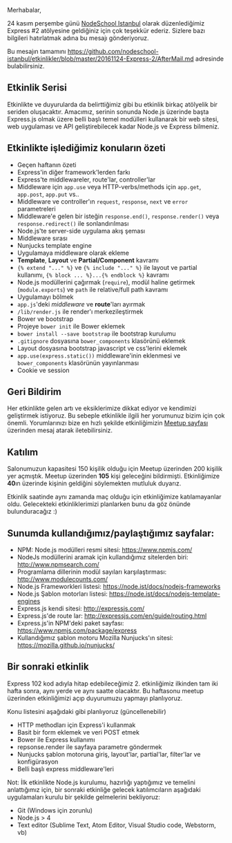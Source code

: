 Merhabalar,

24 kasım perşembe günü [NodeSchool Istanbul](http://nodeschool.ist/) olarak düzenlediğimiz Express #2 atölyesine geldiğiniz için çok teşekkür ederiz. Sizlere bazı bilgileri hatırlatmak adına bu mesajı gönderiyoruz.

Bu mesajın tamamını https://github.com/nodeschool-istanbul/etkinlikler/blob/master/20161124-Express-2/AfterMail.md adresinde bulabilirsiniz.

## Etkinlik Serisi

Etkinlikte ve duyurularda da belirttiğimiz gibi bu etkinlik birkaç atölyelik bir seriden oluşacaktır.
Amacımız, serinin sonunda Node.js üzerinde başta Express.js olmak üzere belli başlı temel modülleri kullanarak bir web sitesi, web uygulaması ve API geliştirebilecek kadar Node.js ve Express bilmeniz.

## Etkinlikte işlediğimiz konuların özeti

* Geçen haftanın özeti
* Express'in diğer framework'lerden farkı
* Express'te middlewareler, route'lar, controller'lar
 * Middleware için `app.use` veya HTTP-verbs/methods için `app.get`, `app.post`, `app.put` vs..
 * Middleware ve controller'ın `request`, `response`, `next` ve `error` parametreleri
 * Middleware'e gelen bir isteğin `response.end()`, `response.render()` veya `response.redirect()` ile sonlandırılması
 * Node.js'te server-side uygulama akış şeması
 * Middleware sırası
* Nunjucks template engine
 * Uygulamaya middleware olarak ekleme
 * **Template**, **Layout** ve **Partial/Component** kavramı
 * `{% extend "..." %}` ve `{% include "..." %}` ile layout ve partial kullanımı, `{% block ... %}...{% endblock %}` kavramı
* Node.js modüllerini çağırmak (`require`), modül haline getirmek (`module.exports`) ve `path` ile relative/full path kavramı
* Uygulamayı bölmek
 * `app.js`'deki *middleware* ve **route**'ları ayırmak
 * `/lib/render.js` ile render'ı merkezileştirmek
* Bower ve bootstrap
 * Projeye `bower init` ile Bower eklemek
 * `bower install --save bootstrap` ile bootstrap kurulumu
 * `.gitignore` dosyasına `bower_components` klasörünü eklemek
 * Layout dosyasına bootstrap javascript ve css'lerini eklemek
 * `app.use(express.static())` middleware'inin eklenmesi ve `bower_components` klasörünün yayınlanması
* Cookie ve session

## Geri Bildirim

Her etkinlikte gelen artı ve eksiklerimize dikkat ediyor ve kendimizi geliştirmek istiyoruz. Bu sebeple etkinlikle ilgili her yorumunuz bizim için çok önemli.
Yorumlarınızı bize en hızlı şekilde etkinliğimizin [Meetup sayfası](https://www.meetup.com/nodeschool-istanbul/events/235619166/) üzerinden mesaj atarak iletebilirsiniz.

## Katılım

Salonumuzun kapasitesi 150 kişilik olduğu için Meetup üzerinden 200 kişilik yer açmıştık. Meetup üzerinden **105** kişi geleceğini bildirmişti. Etkinliğimize **40**ın üzerinde kişinin geldiğini söylemekten mutluluk duyarız.

Etkinlik saatinde aynı zamanda maç olduğu için etkinliğimize katılamayanlar oldu. Gelecekteki etkinliklerimizi planlarken bunu da göz önünde bulunduracağız :)

## Sunumda kullandığımız/paylaştığımız sayfalar:

- NPM: Node.js modülleri resmi sitesi: https://www.npmjs.com/
- NodeJs modüllerini aramak için kullandığımız sitelerden biri: http://www.npmsearch.com/
- Programlama dillerinin modül sayıları karşılaştırması: http://www.modulecounts.com/
- Node.js Frameworkleri listesi: https://node.ist/docs/nodejs-frameworks
- Node.js Şablon motorları listesi: https://node.ist/docs/nodejs-template-engines
- Express.js kendi sitesi: http://expressjs.com/
- Express.js'de route lar: http://expressjs.com/en/guide/routing.html
- Express.js'in NPM'deki paket sayfası: https://www.npmjs.com/package/express
- Kullandığımız şablon motoru Mozilla Nunjucks'ın sitesi: https://mozilla.github.io/nunjucks/

## Bir sonraki etkinlik
Express 102 kod adıyla hitap edebileceğimiz 2. etkinliğimiz ilkinden tam iki hafta sonra, aynı yerde ve aynı saatte olacaktır.
Bu haftasonu meetup üzerinden etkinliğimizi açıp duyurumuzu yapmayı planlıyoruz.

Konu listesini aşağıdaki gibi planlıyoruz (güncellenebilir)
- HTTP methodları için Express'i kullanmak
- Basit bir form eklemek ve veri POST etmek
- Bower ile Express kullanımı
- repsonse.render ile sayfaya parametre göndermek
- Nunjucks şablon motoruna giriş, layout'lar, partial'lar, filter'lar ve konfigürasyon
- Belli başlı express middleware'leri

Not: İlk etkinlikte Node.js kurulumu, hazırlığı yaptığımız ve temelini anlattığımız için, bir sonraki etkinliğe gelecek katılımcıların aşağıdaki uygulamaları kurulu bir şekilde gelmelerini bekliyoruz:
- Git (Windows için zorunlu)
- Node.js > 4
- Text editor (Sublime Text, Atom Editor, Visual Studio code, Webstorm, vb)

